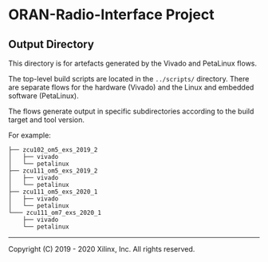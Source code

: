 # ORAN-Radio-Interface Project

## Output Directory

This directory is for artefacts generated by the Vivado and PetaLinux flows.

The top-level build scripts are located in the `../scripts/` directory. There are separate flows for the hardware (Vivado) and the Linux and embedded software (PetaLinux).

The flows generate output in specific subdirectories according to the build target and tool version.

For example:
~~~
├── zcu102_om5_exs_2019_2
│   ├── vivado
│   └── petalinux
├── zcu111_om5_exs_2019_2
│   ├── vivado
│   └── petalinux
├── zcu111_om5_exs_2020_1
│   ├── vivado
│   └── petalinux
└─── zcu111_om7_exs_2020_1
    ├── vivado
    └── petalinux
~~~

---

Copyright (C) 2019 - 2020  Xilinx, Inc.  All rights reserved.
